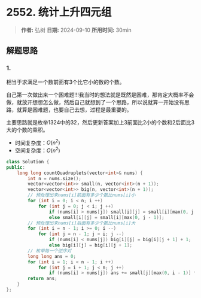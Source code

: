 # 2552. 统计上升四元组

> **作者:** 弘树
> **日期:** 2024-09-10
> **所用时间:** 30min

## 解题思路
### 1.

相当于求满足一个数前面有3个比它小的数的个数。

自己第一次做出来一个困难题!!!我当时的想法就是既然是困难，那肯定大概率不会做，就放开想想怎么做，然后自己就想到了一个思路，所以说就算一开始没有思路，就算是困难题，也要自己去想，过程是最重要的。

主要思路就是枚举1324中的32，然后更新答案加上3前面比2小的个数和2后面比3大的个数的乘积。

- 时间复杂度：$O(n^2)$
- 空间复杂度：$O(n^2)$

```C++
class Solution {
public:
    long long countQuadruplets(vector<int>& nums) {
        int n = nums.size();
        vector<vector<int>> small(n, vector<int>(n + 1));
        vector<vector<int>> big(n, vector<int>(n + 1));
        // 预处理出来nums[i]前面有多少个数比nums[i]小
        for (int i = 0; i < n; i ++)
            for (int j = 0; j < i; j ++)
                if (nums[i] > nums[j]) small[i][j] = small[i][max(0, j - 1)] + 1;
                else small[i][j] = small[i][max(0, j - 1)];
        // 预处理出来nums[i]后面有多少个数比nums[i]大
        for (int i = n - 1; i >= 0; i --)
            for (int j = n - 1; j > i; j --)
                if (nums[i] < nums[j]) big[i][j] = big[i][j + 1] + 1;
                else big[i][j] = big[i][j + 1];
        // 枚举每一个逆序对
        long long ans = 0;
        for (int i = 1; i < n - 1; i ++)
            for (int j = i + 1; j < n; j ++)
                if (nums[i] > nums[j]) ans += small[j][max(0, i - 1)] * big[i][j + 1];
        return ans;
    }
};
```